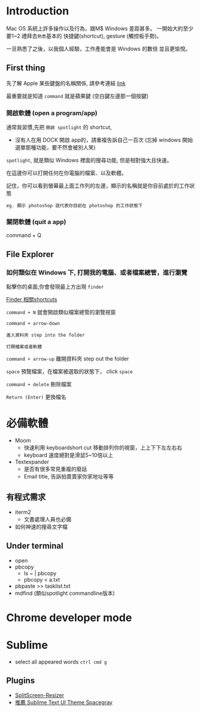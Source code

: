 
# Introduction

Mac OS 系統上許多操作以及行為，跟M$ Windows 差距甚多。
一開始大約至少要1~2 禮拜去`熟悉`基本的 快捷鍵(shortcut), gesture (觸控板手勢)。

一旦熟悉了之後，以我個人經驗，工作產能會是 Windows 的數倍
並且更愉悅。

## First thing

先了解 Apple 某些鍵盤的名稱關係, 請參考連結 [link](http://guides.macrumors.com/Image:224px-Mac_keyboard_symbols.jpg)

最重要就是知道	`command` 就是蘋果鍵 (空白鍵左邊那一個按鍵)	
### 開啟軟體 (open a program/app)

通常我習慣,先把 `開啟 spotlight` 的 shortcut,

* 沒有人在用 DOCK 開啟 app的，請重複告訴自己一百次 (忘掉 windows 開始選單那種功能，要不然會被別人笑)

`spotlight`, 就是類似 Windows 裡面的搜尋功能, 但是相對強大且快速。

在這邊你可以打開任何在你電腦的檔案、以及軟體。

記住，你可以看到螢幕最上面工作列的左邊，顯示的名稱就是你目前處於的工作狀態

	eg. 顯示 photoshop 就代表你目前在 photoshop 的工作狀態下

### 關閉軟體 (quit a app)

command + Q

## File Explorer

### 如何類似在 Windows 下, 打開我的電腦、或者檔案總管，進行瀏覽

點擊你的桌面,你會發現最上方出現 `finder`

[Finder 相關shortcuts](http://www.dummies.com/how-to/content/mac-os-x-lion-keyboard-shortcuts.html)

`command + N` 就會開啟類似檔案總管的瀏覽視窗

`command + arrow-down` 

	進入資料夾 step into the folder
	
	打開檔案或者軟體 

`command + arrow-up` 離開資料夾 step out the folder

`space` 預覽檔案，在檔案被選取的狀態下， click `space`

`command + delete` 刪除檔案

`Return (Enter)`  更換檔名 

# 必備軟體
* Moom 
	* 快速利用 keyboardshort cut 移動排列你的視窗，上上下下左左右右
	* keyboard 速度絕對是滑鼠5~10倍以上
* Textexpander
	* 是否有很多常見重複的廢話
	* Email title, 告訴拍賣賣家你家地址等等
	

## 有程式需求
* iterm2
	* 文書處理人員也必備
* 如何神速的搜尋文字檔

## Under terminal

* open
* pbcopy
	* ls ~ | pbcopy
	* pbcopy < a.txt
* pbpaste >> tasklist.txt
* mdfind (類似spotlight commandline版本)

# Chrome developer mode

# Sublime

* select all appeared words `ctrl cmd g`

## Plugins
* [SplitScreen-Resizer](https://github.com/iamjessu/sublime-SplitScreen-Resizer)
* [推薦 Sublime Text UI Theme Spacegray](https://feedly.com/index.html#search%2Fspace%2Fuser%2F9b6c18d1-33ff-441f-bfc7-703d6726c062%2Fcategory%2Fglobal.all)